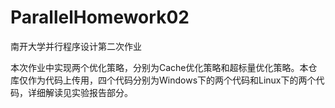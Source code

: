 # ParallelHomework02
南开大学并行程序设计第二次作业

本次作业中实现两个优化策略，分别为Cache优化策略和超标量优化策略。本仓库仅作为代码上传用，四个代码分别为Windows下的两个代码和Linux下的两个代码，详细解读见实验报告部分。
